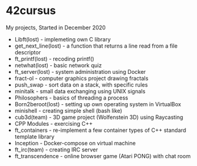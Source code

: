# 42cursus
My projects, Started in December 2020

- Libft(lost) - implemeting own C library
- get_next_line(lost) - a function that returns a line read from a file descriptor
- ft_printf(lost) - recoding printf()
- netwhat(lost) - basic network quiz
- ft_server(lost) - system administration using Docker
- fract-ol - computer graphics project drawing fractals
- push_swap - sort data on a stack, with specific rules
- minitalk - small data exchanging using UNIX signals
- Philosophers - basics of threading a process
- Born2beroot(lost) - setting up own operating system in VirtualBox
- minishell - creating simple shell (bash like)
- cub3d(team) - 3D game project (Wolfenstein 3D) using Raycasting
- CPP Modules - exercising C++
- ft_containers - re-implement a few container types of C++ standard template library
- Inception - Docker-compose on virtual machine
- ft_irc(team) - creating IRC server
- ft_transcendence - online browser game (Atari PONG) with chat room
